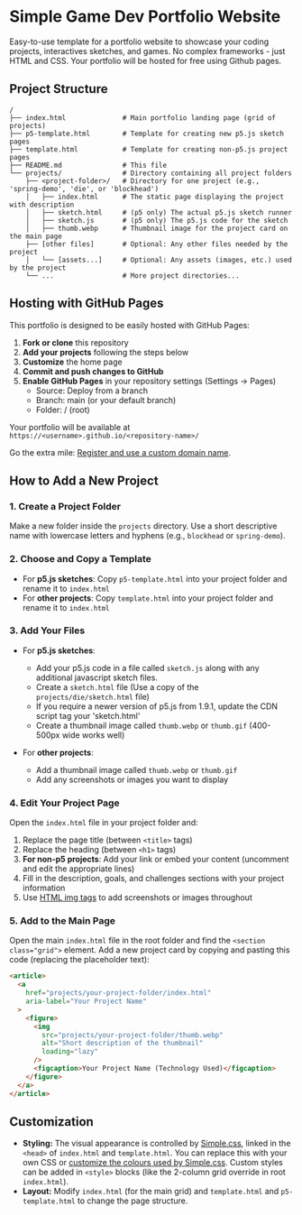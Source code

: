 # Simple Game Dev Portfolio Website

Easy-to-use template for a portfolio website to showcase your coding projects, interactives sketches, and games. No complex frameworks - just HTML and CSS. Your portfolio will be hosted for free using Github pages.

## Project Structure

```
/
├── index.html              # Main portfolio landing page (grid of projects)
├── p5-template.html        # Template for creating new p5.js sketch pages
├── template.html           # Template for creating non-p5.js project pages
├── README.md               # This file
└── projects/               # Directory containing all project folders
    ├── <project-folder>/   # Directory for one project (e.g., 'spring-demo', 'die', or 'blockhead')
    │   ├── index.html      # The static page displaying the project with description
    │   ├── sketch.html     # (p5 only) The actual p5.js sketch runner
    │   ├── sketch.js       # (p5 only) The p5.js code for the sketch
    │   ├── thumb.webp      # Thumbnail image for the project card on the main page
    ├── [other files]       # Optional: Any other files needed by the project
    │   └── [assets...]     # Optional: Any assets (images, etc.) used by the project
    └── ...                 # More project directories...
```

## Hosting with GitHub Pages

This portfolio is designed to be easily hosted with GitHub Pages:

1. **Fork or clone** this repository
2. **Add your projects** following the steps below
3. **Customize** the home page
4. **Commit and push changes to GitHub**
5. **Enable GitHub Pages** in your repository settings (Settings → Pages)
   - Source: Deploy from a branch
   - Branch: main (or your default branch)
   - Folder: / (root)

Your portfolio will be available at `https://<username>.github.io/<repository-name>/`

Go the extra mile: [Register and use a custom domain name](https://docs.github.com/en/pages/configuring-a-custom-domain-for-your-github-pages-site).

## How to Add a New Project

### 1. Create a Project Folder

Make a new folder inside the `projects` directory. Use a short descriptive name with lowercase letters and hyphens (e.g., `blockhead` or `spring-demo`).

### 2. Choose and Copy a Template

- For **p5.js sketches**: Copy `p5-template.html` into your project folder and rename it to `index.html`
- For **other projects**: Copy `template.html` into your project folder and rename it to `index.html`

### 3. Add Your Files

- For **p5.js sketches**:

  - Add your p5.js code in a file called `sketch.js` along with any additional javascript sketch files.
  - Create a `sketch.html` file (Use a copy of the `projects/die/sketch.html` file)
  - If you require a newer version of p5.js from 1.9.1, update the CDN script tag your 'sketch.html'
  - Create a thumbnail image called `thumb.webp` or `thumb.gif` (400-500px wide works well)

- For **other projects**:
  - Add a thumbnail image called `thumb.webp` or `thumb.gif`
  - Add any screenshots or images you want to display

### 4. Edit Your Project Page

Open the `index.html` file in your project folder and:

1. Replace the page title (between `<title>` tags)
2. Replace the heading (between `<h1>` tags)
3. **For non-p5 projects**: Add your link or embed your content (uncomment and edit the appropriate lines)
4. Fill in the description, goals, and challenges sections with your project information
5. Use [HTML img tags](https://developer.mozilla.org/en-US/docs/Web/HTML/Reference/Elements/img) to add screenshots or images throughout

### 5. Add to the Main Page

Open the main `index.html` file in the root folder and find the `<section class="grid">` element. Add a new project card by copying and pasting this code (replacing the placeholder text):

```html
<article>
  <a
    href="projects/your-project-folder/index.html"
    aria-label="Your Project Name"
  >
    <figure>
      <img
        src="projects/your-project-folder/thumb.webp"
        alt="Short description of the thumbnail"
        loading="lazy"
      />
      <figcaption>Your Project Name (Technology Used)</figcaption>
    </figure>
  </a>
</article>
```

## Customization

- **Styling:** The visual appearance is controlled by [Simple.css](https://simplecss.org/), linked in the `<head>` of `index.html` and `template.html`. You can replace this with your own CSS or <a href="https://github.com/kevquirk/simple.css/wiki/Getting-Started-With-Simple.css#customise-simplecss">customize the colours used by Simple.css</a>. Custom styles can be added in `<style>` blocks (like the 2-column grid override in root `index.html`).
- **Layout:** Modify `index.html` (for the main grid) and `template.html` and `p5-template.html` to change the page structure.
